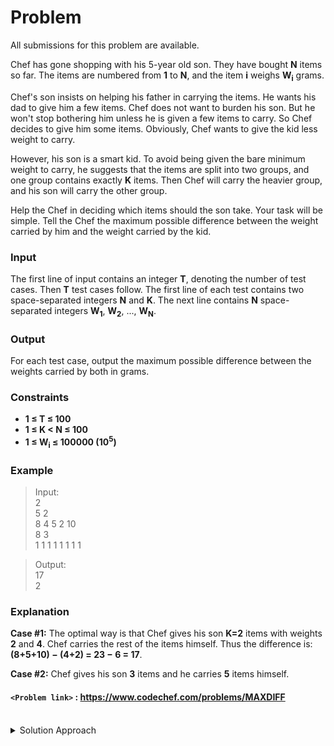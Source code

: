 # Problem
All submissions for this problem are available.

Chef has gone shopping with his 5-year old son. They have bought **N** items so far. The items are numbered from **1** to **N**, and the item **i** weighs **W<sub>i</sub>** grams.

Chef's son insists on helping his father in carrying the items. He wants his dad to give him a few items. Chef does not want to burden his son. But he won't stop bothering him unless he is given a few items to carry. So Chef decides to give him some items. Obviously, Chef wants to give the kid less weight to carry.

However, his son is a smart kid. To avoid being given the bare minimum weight to carry, he suggests that the items are split into two groups, and one group contains exactly **K** items. Then Chef will carry the heavier group, and his son will carry the other group.

Help the Chef in deciding which items should the son take. Your task will be simple. Tell the Chef the maximum possible difference between the weight carried by him and the weight carried by the kid.

### Input
The first line of input contains an integer **T**, denoting the number of test cases. Then **T** test cases follow. The first line of each test contains two space-separated integers **N** and **K**. The next line contains **N** space-separated integers **W<sub>1</sub>**, **W<sub>2</sub>**, ..., **W<sub>N</sub>**.

### Output
For each test case, output the maximum possible difference between the weights carried by both in grams.

### Constraints
*   **1 ≤ T ≤ 100**
*   **1 ≤ K < N ≤ 100**
*   **1 ≤ W<sub>i</sub> ≤ 100000 (10<sup>5</sup>)** 

### Example
>Input:<br/>
2<br/>
5 2<br/>
8 4 5 2 10<br/>
8 3<br/>
1 1 1 1 1 1 1 1<br/>

>Output:<br/>
17<br/>
2<br/>

### Explanation
**Case #1:** The optimal way is that Chef gives his son **K=2** items with weights **2** and **4**. Chef carries the rest of the items himself. Thus the difference is: **(8+5+10) − (4+2) = 23 − 6 = 17**.

**Case #2:** Chef gives his son **3** items and he carries **5** items himself.

#### `<Problem link>` : <https://www.codechef.com/problems/MAXDIFF>
<br/>
<details>
  <summary>Solution Approach</summary>
  
  ######
  
   
  
  ### References
  
  >https://discuss.codechef.com/questions/8114/maxdiff-editorial<br/>
  
</details>
